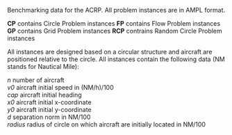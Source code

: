 Benchmarking data for the ACRP. All problem instances are in AMPL format.

__CP__ contains Circle Problem instances
__FP__ contains Flow Problem instances
__GP__ contains Grid Problem instances
__RCP__ contrains Random Circle Problem instances

All instances are designed based on a circular structure and aircraft are positioned relative to the circle. All instances contain the following data (NM stands for Nautical Mile):

_n_ number of aircraft  
_v0_ aircraft initial speed in (NM/h)/100  
_cap_ aircraft initial heading  
_x0_ aircraft initial x-coordinate  
_y0_ aircraft initial y-coordinate  
_d_ separation norm in NM/100  
_radius_ radius of circle on which aircraft are initially located in NM/100  

